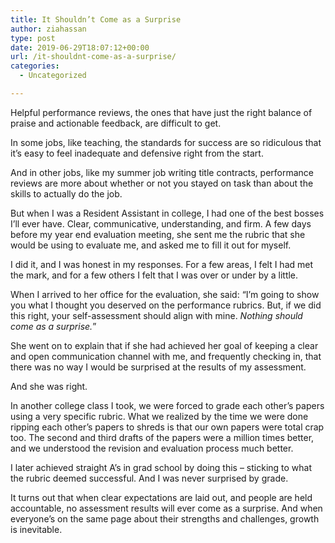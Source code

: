 ```yaml
---
title: It Shouldn’t Come as a Surprise
author: ziahassan
type: post
date: 2019-06-29T18:07:12+00:00
url: /it-shouldnt-come-as-a-surprise/
categories:
  - Uncategorized

---
```

Helpful performance reviews, the ones that have just the right balance of praise and actionable feedback, are difficult to get. 

In some jobs, like teaching, the standards for success are so ridiculous that it’s easy to feel inadequate and defensive right from the start.

And in other jobs, like my summer job writing title contracts, performance reviews are more about whether or not you stayed on task than about the skills to actually do the job.

But when I was a Resident Assistant in college, I had one of the best bosses I’ll ever have. Clear, communicative, understanding, and firm. A few days before my year end evaluation meeting, she sent me the rubric that she would be using to evaluate me, and asked me to fill it out for myself. 

I did it, and I was honest in my responses. For a few areas, I felt I had met the mark, and for a few others I felt that I was over or under by a little. 

When I arrived to her office for the evaluation, she said: “I’m going to show you what I thought you deserved on the performance rubrics. But, if we did this right, your self-assessment should align with mine. _Nothing should come as a surprise._”

She went on to explain that if she had achieved her goal of keeping a clear and open communication channel with me, and frequently checking in, that there was no way I would be surprised at the results of my assessment. 

And she was right.

In another college class I took, we were forced to grade each other’s papers using a very specific rubric. What we realized by the time we were done ripping each other’s papers to shreds is that our own papers were total crap too. The second and third drafts of the papers were a million times better, and we understood the revision and evaluation process much better.

I later achieved straight A’s in grad school by doing this &#8211; sticking to what the rubric deemed successful. And I was never surprised by grade.

It turns out that when clear expectations are laid out, and people are held accountable, no assessment results will ever come as a surprise. And when everyone’s on the same page about their strengths and challenges, growth is inevitable.